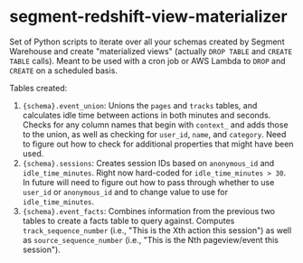 # segment-redshift-view-materializer
Set of Python scripts to iterate over all your schemas created by Segment Warehouse and create "materialized views" (actually `DROP TABLE` and `CREATE TABLE` calls). Meant to be used with a cron job or AWS Lambda to `DROP` and `CREATE` on a scheduled basis.

Tables created:
1. `{schema}.event_union`: Unions the `pages` and `tracks` tables, and calculates idle time between actions in both minutes and seconds. Checks for any column names that begin with `context_` and adds those to the union, as well as checking for `user_id`, `name`, and `category`. Need to figure out how to check for additional properties that might have been used.
2. `{schema}.sessions`: Creates session IDs based on `anonymous_id` and `idle_time_minutes`. Right now hard-coded for `idle_time_minutes > 30`. In future will need to figure out how to pass through whether to use `user_id` or `anonymous_id` and to change value to use for `idle_time_minutes`.
3. `{schema}.event_facts`: Combines information from the previous two tables to create a facts table to query against. Computes `track_sequence_number` (i.e., "This is the Xth action this session") as well as `source_sequence_number` (i.e., "This is the Nth pageview/event this session").
